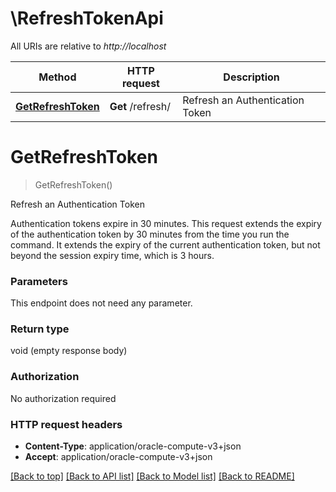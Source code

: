 # \RefreshTokenApi

All URIs are relative to *http://localhost*

Method | HTTP request | Description
------------- | ------------- | -------------
[**GetRefreshToken**](RefreshTokenApi.md#GetRefreshToken) | **Get** /refresh/ | Refresh an Authentication Token


# **GetRefreshToken**
> GetRefreshToken()

Refresh an Authentication Token

Authentication tokens expire in 30 minutes. This request extends the expiry of the authentication token by 30 minutes from the time you run the command. It extends the expiry of the current authentication token, but not beyond the session expiry time, which is 3 hours.


### Parameters
This endpoint does not need any parameter.

### Return type

void (empty response body)

### Authorization

No authorization required

### HTTP request headers

 - **Content-Type**: application/oracle-compute-v3+json
 - **Accept**: application/oracle-compute-v3+json

[[Back to top]](#) [[Back to API list]](../README.md#documentation-for-api-endpoints) [[Back to Model list]](../README.md#documentation-for-models) [[Back to README]](../README.md)

